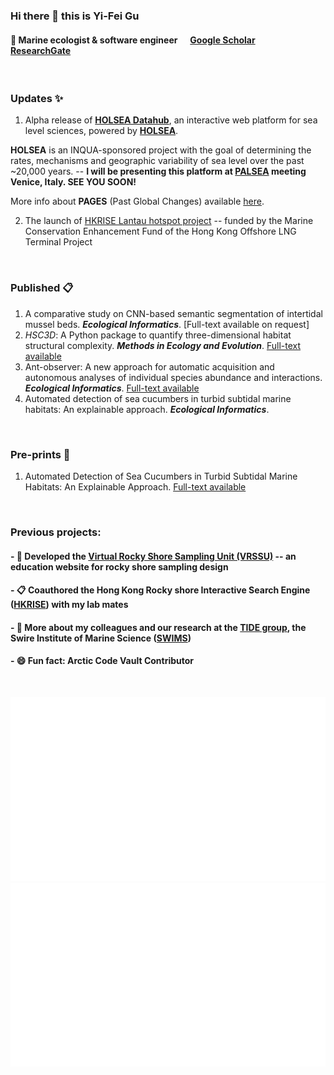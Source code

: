 
### Hi there 👋 this is Yi-Fei Gu

#### 🐚 Marine ecologist & software engineer &nbsp;&nbsp;&nbsp;&nbsp; [Google Scholar](https://scholar.google.com/citations?user=LhIfgRYAAAAJ&hl=en) &nbsp;&nbsp;&nbsp;&nbsp; [ResearchGate](https://www.researchgate.net/profile/Yi-Fei-Gu)

<br>


### Updates ✨
1. Alpha release of <b>[HOLSEA Datahub](https://holsea-datahub-alpha.vercel.app/)</b>, an interactive web platform for sea level sciences, powered by <b>[HOLSEA](https://www.holsea.org/)</b>.


<b>HOLSEA</b> is an INQUA-sponsored project with the goal of determining the rates, mechanisms and geographic variability of sea level over the past ~20,000 years. -- <b>I will be presenting this platform at [PALSEA](https://palseagroup.weebly.com/) meeting Venice, Italy. SEE YOU SOON!</b> 

More info about <b>PAGES</b> (Past Global Changes) available [here](https://pastglobalchanges.org/calendar/138334).
   
2. The launch of [HKRISE Lantau hotspot project](https://hkrise-lantau.vercel.app/#/) -- funded by the Marine Conservation Enhancement Fund of the Hong Kong Offshore LNG Terminal Project


<br>


### Published 📋
1. A comparative study on CNN-based semantic segmentation of intertidal mussel beds. <i><b>Ecological Informatics</b></i>. [Full-text available on request]
2. <i>HSC3D</i>: A Python package to quantify three-dimensional habitat structural complexity. <i><b>Methods in Ecology and Evolution</b></i>. [Full-text available](https://besjournals.onlinelibrary.wiley.com/doi/10.1111/2041-210X.14305)
3. Ant-observer: A new approach for automatic acquisition and autonomous analyses of individual species abundance and interactions. <i><b>Ecological Informatics</b></i>. [Full-text available](https://www.sciencedirect.com/science/article/pii/S1574954124002942)
4. Automated detection of sea cucumbers in turbid subtidal marine habitats: An explainable approach. <i><b>Ecological Informatics</b></i>.


<br>

### Pre-prints 📑
1. Automated Detection of Sea Cucumbers in Turbid Subtidal Marine Habitats: An Explainable Approach. [Full-text available](https://papers.ssrn.com/sol3/papers.cfm?abstract_id=5110525)


<br>



### Previous projects: 
#### - 🔭 Developed the [Virtual Rocky Shore Sampling Unit (VRSSU)](https://vrssu.vercel.app/#/) -- an education website for rocky shore sampling design
#### - 📋 Coauthored the Hong Kong Rocky shore Interactive Search Engine ([HKRISE](https://hkrise.vercel.app/#/)) with my lab mates
#### - 👯 More about my colleagues and our research at the [TIDE group](https://www.tidehku.com/), the Swire Institute of Marine Science ([SWIMS](https://www.swims.hku.hk/))
#### - 😄 Fun fact: Arctic Code Vault Contributor

<br />

<!--
![Top Langs](https://github-readme-stats.vercel.app/api/top-langs/?username=Vicellken&layout=compact&count_private=true) -->

![](https://github.com/Vicellken/github-stats/blob/master/generated/overview.svg)
![](https://github.com/Vicellken/github-stats/blob/master/generated/languages.svg)



<!--
**Vicellken/Vicellken** is a ✨ _special_ ✨ repository because its `README.md` (this file) appears on your GitHub profile.

Here are some ideas to get you started:

- 🔭 I’m currently working on ...
- 🌱 I’m currently learning ...
- 👯 I’m looking to collaborate on ...
- 🤔 I’m looking for help with ...
- 💬 Ask me about ...
- 📫 How to reach me: ...
- 😄 Pronouns: ...
- ⚡ Fun fact: ...
-->
